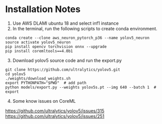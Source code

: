 # Installation Notes

1. Use AWS DLAMI ubuntu 18 and select inf1 instance
2. In the terminal, run the following scripts to create conda environment.

```
conda create --clone aws_neuron_pytorch_p36 --name yolov5_neuron
source activate yolov5_neuron
pip install opencv torchvision onnx --upgrade
pip install coremltools==4.0b1
```

3. Download yolov5 source code and run the export.py

```
git clone https://github.com/ultralytics/yolov5.git
cd yolov5
./weights/download_weights.sh
export PYTHONPATH="$PWD"  # add path
python models/export.py --weights yolov5s.pt --img 640 --batch 1  # export
```

4. Some know issues on CoreML

https://github.com/ultralytics/yolov5/issues/315
https://github.com/ultralytics/yolov5/issues/251

